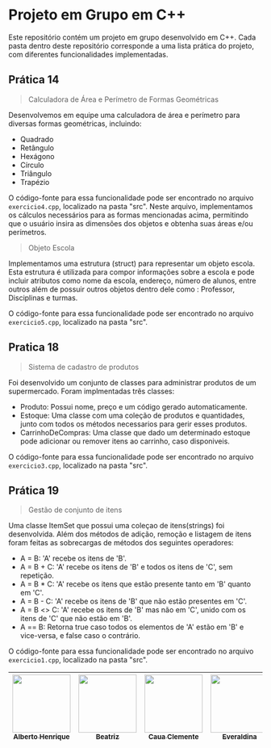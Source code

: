 # Projeto em Grupo em C++

Este repositório contém um projeto em grupo desenvolvido em C++. Cada pasta dentro deste repositório corresponde a uma lista prática do projeto, com diferentes funcionalidades implementadas.

## Prática 14 
> Calculadora de Área e Perímetro de Formas Geométricas

Desenvolvemos em equipe uma calculadora de área e perímetro para diversas formas geométricas, incluindo:

- Quadrado
- Retângulo
- Hexágono
- Círculo
- Triângulo
- Trapézio

O código-fonte para essa funcionalidade pode ser encontrado no arquivo `exercicio4.cpp`, localizado na pasta "src". Neste arquivo, implementamos os cálculos necessários para as formas mencionadas acima, permitindo que o usuário insira as dimensões dos objetos e obtenha suas áreas e/ou perímetros.

> Objeto Escola

Implementamos uma estrutura (struct) para representar um objeto escola. Esta estrutura é utilizada para compor informações sobre a escola e pode incluir atributos como nome da escola, endereço, número de alunos, entre outros além de possuir outros objetos dentro dele como : Professor, Disciplinas e turmas.

O código-fonte para essa funcionalidade pode ser encontrado no arquivo `exercicio5.cpp`, localizado na pasta "src". 

## Pratica 18
> Sistema de cadastro de produtos

Foi desenvolvido um conjunto de classes para administrar produtos de um supermercado. Foram implmentadas três classes:

- Produto: Possui nome, preço e um código gerado automaticamente.
- Estoque: Uma classe com uma coleção de produtos e quantidades, junto com todos os métodos necessarios para gerir esses produtos. 
- CarrinhoDeCompras: Uma classe que dado um determinado estoque pode adicionar ou remover itens ao carrinho, caso disponiveis.

O código-fonte para essa funcionalidade pode ser encontrado no arquivo `exercicio3.cpp`, localizado na pasta "src".

## Prática 19
> Gestão de conjunto de itens

Uma classe ItemSet que possui uma coleçao de itens(strings) foi desenvolvida. Além dos métodos de adição, remoção e listagem de itens foram feitas as sobrecargas de métodos dos seguintes operadores:

- A = B: 'A' recebe os itens de 'B'.
- A = B + C: 'A' recebe os itens de 'B' e todos os itens de 'C', sem repetição.
- A = B * C: 'A' recebe os itens que estão presente tanto em 'B' quanto em 'C'.
- A = B - C: 'A' recebe os itens de 'B' que não estão presentes em 'C'.
- A = B <> C: 'A' recebe os itens de 'B' mas não em 'C', unido com os itens de 'C' que não estão em 'B'.
- A == B: Retorna true caso todos os elementos de 'A' estão em 'B' e vice-versa, e false caso o contrário.

O código-fonte para essa funcionalidade pode ser encontrado no arquivo `exercicio1.cpp`, localizado na pasta "src".

 [<img src="https://avatars.githubusercontent.com/u/81397160?v=4" width=115><br><sub>Alberto Henrique</sub>](https://github.com/albertolunia) | [<img src="https://avatars.githubusercontent.com/u/82838311?v=4" width=115><br><sub>Beatriz</sub>](https://github.com/Beatriz-ux) | [<img src="https://avatars.githubusercontent.com/u/91901466?v=4" width=115><br><sub>Caua Clemente</sub>](https://github.com/Caua-Clemente) | [<img src="https://avatars.githubusercontent.com/u/64717923?v=4" width=115><br><sub>Everaldina</sub>](https://github.com/everaldina) |  [<img src="https://avatars.githubusercontent.com/u/32402620?v=4" width=115><br><sub>John Parsec</sub>](https://github.com/John-Parsec) |
| :------------------------------------------------------------------------------------------------------------------------------------------: | :-----------------------------------------------------------------------------------------------------------------------------------: | :-----------------------------------------------------------------------------------------------------------------------------------: | :-----------------------------------------------------------------------------------------------------------------------------------: | :-----------------------------------------------------------------------------------------------------------------------------------: |

